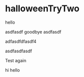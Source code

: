 # halloweenTryTwo

hello


asdfasdf
goodbye 
asdfasdf

adfasdfdfasdf4

asdfasdfasdf






Test again


hi
hello
